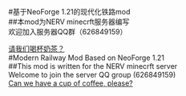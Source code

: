 #基于NeoForge 1.21的现代化铁路mod </br>
##本mod为NERV minecrft服务器编写 </br>
欢迎加入服务器QQ群（626849159）</br>

[请我们喝杯奶茶？]() </br>
#Modern Railway Mod Based on NeoForge 1.21 </br>
##This mod is written for the NERV minecrft server </br>
Welcome to join the server QQ group (626849159) </br>
[Can we have a cup of coffee, please?]() </br>
